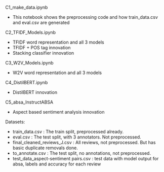 C1_make_data.ipynb
- This notebook shows the preprocessing code and how train_data.csv and eval.csv are generated

C2_TFIDF_Models.ipynb
- TFIDF word representation and all 3 models
- TFIDF + POS tag innovation
- Stacking classifier innovation

C3_W2V_Models.ipynb
- W2V word representation and all 3 models

C4_DistilBERT.ipynb
- DistilBERT innovation

C5_absa_InstructABSA
- Aspect based sentiment analysis innovation


Datasets:
- train_data.csv : The train split, preprocessed already.
- eval.csv : The test split, with 3 annotators. Not preprocessed.
- final_cleaned_reviews_J.csv : All reviews, not preprocessed. But has basic duplicate removals done.
- to_annotate.csv : The test split, no annotations, not preprocessed.
- test_data_aspect-sentiment pairs.csv : test data with model output for absa, labels and accuracy for each review
